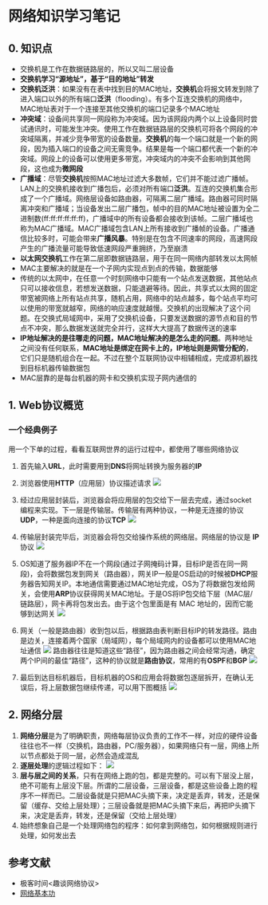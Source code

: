 # 网络知识学习笔记

## 0. 知识点

- 交换机是工作在数据链路层的，所以又叫二层设备
- **交换机学习“源地址”，基于“目的地址”转发**
- **交换机泛洪**：如果没有在表中找到目的MAC地址，**交换机**会将报文转发到除了进入端口以外的所有端口**泛洪**（flooding）。有多个互连交换机的网络中，MAC地址表对于一个连接至其他交换机的端口记录多个MAC地址
- **冲突域**：设备间共享同一网段称为冲突域。因为该网段内两个以上设备同时尝试通讯时，可能发生冲突。使用工作在数据链路层的交换机可将各个网段的冲突域隔离，并减少竞争带宽的设备数量。**交换机**的每一个端口就是一个新的网段，因为插入端口的设备之间无需竞争。结果是每一个端口都代表一个新的冲突域。网段上的设备可以使用更多带宽，冲突域内的冲突不会影响到其他网段，这也成为**微网段**
- **广播域**：尽管**交换机**按照MAC地址过滤大多数帧，它们并不能过滤广播帧。LAN上的交换机接收到广播包后，必须对所有端口**泛洪**。互连的交换机集合形成了一个广播域。网络层设备如路由器，可隔离二层广播域。路由器可同时隔离冲突和广播域；当设备发出二层广播包，帧中的目的MAC地址被设置为全二进制数(ff:ff:ff:ff:ff:ff)，广播域中的所有设备都会接收到该帧。二层广播域也称为MAC广播域。MAC广播域包含LAN上所有接收到广播帧的设备。广播通信比较多时，可能会带来**广播风暴**。特别是在包含不同速率的网段，高速网段产生的广播流量可能导致低速网段严重拥挤，乃至崩溃
- **以太网交换机**工作在第二层即数据链路层，用于在同一网络内部转发以太网帧
- MAC主要解决的就是在一个子网内实现点到点的传输，数据能够
- 传统的以太网中，在任意一个时刻网络中只能有一个站点发送数据，其他站点只可以接收信息，若想发送数据，只能退避等待。因此，共享式以太网的固定带宽被网络上所有站点共享，随机占用，网络中的站点越多，每个站点平均可以使用的带宽就越窄，网络的响应速度就越慢。交换机的出现解决了这个问题。在交换式局域网中，采用了交换机设备，只要发送数据的源节点和目的节点不冲突，那么数据发送就完全并行，这样大大提高了数据传送的速率
- **IP地址解决的是往哪走的问题，MAC地址解决的是怎么走的问题**。两种地址之间没有任何联系，**MAC地址是绑定在网卡上的，IP地址则是网管分配的**，它们只是随机组合在一起。不过在整个互联网协议中相辅相成，完成源机器找到目标机器传输数据包
- MAC层靠的是每台机器的网卡和交换机实现子网内通信的

##  1. Web协议概览
### 一个经典例子

用一个下单的过程，看看互联网世界的运行过程中，都使用了哪些网络协议

1. 首先输入**URL**，此时需要用到**DNS**将网址转换为服务器的**IP**

2. 浏览器使用**HTTP**（应用层）协议描述请求
    ![](https://static001.geekbang.org/resource/image/d8/c6/d8a65ca347ad26acc9f1de49b10320c6.png)

3. 经过应用层封装后，浏览器会将应用层的包交给下一层去完成，通过socket 编程来实现。下一层是传输层。传输层有两种协议，一种是无连接的协议**UDP**，一种是面向连接的协议**TCP**
    ![](https://static001.geekbang.org/resource/image/53/ee/53c753a7d49c9dfe3cfeb26497e47eee.png)

4. 传输层封装完毕后，浏览器会将包交给操作系统的网络层。网络层的协议是 **IP** 协议
    ![](https://static001.geekbang.org/resource/image/45/1b/459a421975b27f6187d2aa4673171f1b.png)

5. OS知道了服务器IP不在一个网段(通过子网掩码计算，目标IP是否在同一网段)，会将数据包发到网关（路由器），网关IP一般是OS启动的时候被**DHCP**服务器告知网关IP。本地通信需要通过MAC地址完成，OS为了将数据包发给网关，会使用**ARP**协议获得网关MAC地址。于是OS将IP包交给下层（MAC层/链路层），网卡再将包发出去。由于这个包里面是有 MAC 地址的，因而它能够到达网关
![](https://static001.geekbang.org/resource/image/cc/4f/cc02190ac57af7fb6c3839534f2b674f.png)

6. 网关（一般是路由器）收到包以后，根据路由表判断目标IP的转发路径。路由是边关，连接着两个国家（局域网），每个局域网内的设备都可以使用MAC地址通信
![](https://static001.geekbang.org/resource/image/f7/e2/f7ea602aec91c67b35e710fb72a975e2.png)
路由器往往是知道这些“路径”，因为路由器之间会经常沟通，确定两个IP间的最佳“路径”，这种的协议就是**路由协议**，常用的有**OSPF**和**BGP**
![](https://static001.geekbang.org/resource/image/b2/d4/b25ad7afba7b79331d95875dd0f451d4.png)

7. 最后到达目标机器后，目标机器的OS和应用会将数据包逐层拆开，在确认无误后，将上层数据包继续传递，可以用下图概括
![](https://static001.geekbang.org/resource/image/b4/3f/b465ccfafe333bfdfb9daf78f96e123f.png)

## 2. 网络分层

1. **网络分层**是为了明确职责，网络每层协议负责的工作不一样，对应的硬件设备往往也不一样（交换机，路由器，PC/服务器），如果网络只有一层，网络上所以节点都处于同一层，必然会造成混乱
2. **逐层处理**的逻辑过程如下：
![](https://static001.geekbang.org/resource/image/06/ea/06b355394f525c54f200d8a1af63ddea.jpg)
3. **层与层之间的关系**，只有在网络上跑的包，都是完整的。可以有下层没上层，绝不可能有上层没下层。所谓的二层设备，三层设备，都是这些设备上跑的程序不一样而已。二层设备就是只把MAC头摘下来，决定是丢弃，转发，还是保留（缓存、交给上层处理）；三层设备就是把MAC头摘下来后，再把IP头摘下来，决定是丢弃，转发，还是保留（交给上层处理）
4. 始终想象自己是一个处理网络包的程序：如何拿到网络包，如何根据规则进行处理，如何发出去

## 参考文献

- 极客时间<趣谈网络协议>
- [网络基本功](https://wizardforcel.gitbooks.io/network-basic/content/0.html)

